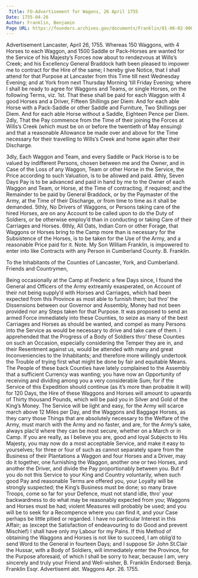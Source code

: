 ```yaml
---
 Title: FO-Advertisement for Wagons, 26 April 1755
Date: 1755-04-26
Author: Franklin, Benjamin
Page URL: https://founders.archives.gov/documents/Franklin/01-06-02-0009
---
```


Advertisement
Lancaster, April 26, 1755.
Whereas 150 Waggons, with 4 Horses to each Waggon, and 1500 Saddle or Pack-Horses are wanted for the Service of his Majesty’s Forces now about to rendezvous at Wills’s Creek; and his Excellency General Braddock hath been pleased to impower me to contract for the Hire of the same; I hereby give Notice, that I shall attend for that Purpose at Lancaster from this Time till next Wednesday Evening; and at York from next Thursday Morning ’till Friday Evening; where I shall be ready to agree for Waggons and Teams, or single Horses, on the following Terms, viz.
1st. That these shall be paid for each Waggon with 4 good Horses and a Driver, Fifteen Shillings per Diem: And for each able Horse with a Pack-Saddle or other Saddle and Furniture, Two Shillings per Diem. And for each able Horse without a Saddle, Eighteen Pence per Diem.
2dly, That the Pay commence from the Time of their joining the Forces at Wills’s Creek (which must be on or before the twentieth of May ensuing) and that a reasonable Allowance be made over and above for the Time necessary for their travelling to Wills’s Creek and home again after their Discharge.

3dly, Each Waggon and Team, and every Saddle or Pack Horse is to be valued by indifferent Persons, chosen between me and the Owner, and in Case of the Loss of any Waggon, Team or other Horse in the Service, the Price according to such Valuation, is to be allowed and paid.
4thly, Seven Days Pay is to be advanced and paid in hand by me to the Owner of each Waggon and Team, or Horse, at the Time of contracting, if required; and the Remainder to be paid by General Braddock, or by the Paymaster of the Army, at the Time of their Discharge, or from time to time as it shall be demanded.
5thly, No Drivers of Waggons, or Persons taking care of the hired Horses, are on any Account to be called upon to do the Duty of Soldiers, or be otherwise employ’d than in conducting or taking Care of their Carriages and Horses.
6thly, All Oats, Indian Corn or other Forage, that Waggons or Horses bring to the Camp more than is necessary for the Subsistence of the Horses, is to be taken for the Use of the Army, and a reasonable Price paid for it.
Note. My Son William Franklin, is impowered to enter into like Contracts with any Person in Cumberland County.
B. Franklin.
 
To the Inhabitants of the Counties of Lancaster, York, and Cumberland.
Friends and Countrymen,

Being occasionally at the Camp at Frederic a few Days since, I found the General and Officers of the Army extreamly exasperated, on Account of their not being supply’d with Horses and Carriages, which had been expected from this Province as most able to furnish them; but thro’ the Dissensions between our Governor and Assembly, Money had not been provided nor any Steps taken for that Purpose.
It was proposed to send an armed Force immediately into these Counties, to seize as many of the best Carriages and Horses as should be wanted, and compel as many Persons into the Service as would be necessary to drive and take care of them.
I apprehended that the Progress of a Body of Soldiers thro’ these Counties on such an Occasion, especially considering the Temper they are in, and their Resentment against us, would be attended with many and great Inconveniencies to the Inhabitants; and therefore more willingly undertook the Trouble of trying first what might be done by fair and equitable Means.
The People of these back Counties have lately complained to the Assembly that a sufficient Currency was wanting; you have now an Opportunity of receiving and dividing among you a very considerable Sum; for if the Service of this Expedition should continue (as it’s more than probable it will) for 120 Days, the Hire of these Waggons and Horses will amount to upwards of Thirty thousand Pounds, which will be paid you in Silver and Gold of the King’s Money.
The Service will be light and easy, for the Army will scarce march above 12 Miles per Day, and the Waggons and Baggage Horses, as they carry those Things that are absolutely necessary to the Welfare of the Army, must march with the Army and no faster, and are, for the Army’s sake, always plac’d where they can be most secure, whether on a March or in Camp.
If you are really, as I believe you are, good and loyal Subjects to His Majesty, you may now do a most acceptable Service, and make it easy to yourselves; for three or four of such as cannot separately spare from the Business of their Plantations a Waggon and four Horses and a Driver, may do it together, one furnishing the Waggon, another one or two Horses, and another the Driver, and divide the Pay proportionably between you. But if you do not this Service to your King and Country voluntarily, when such good Pay and reasonable Terms are offered you, your Loyalty will be strongly suspected; the King’s Business must be done; so many brave Troops, come so far for your Defence, must not stand idle, thro’ your backwardness to do what may be reasonably expected from you; Waggons and Horses must be had; violent Measures will probably be used; and you will be to seek for a Recompence where you can find it, and your Case perhaps be little pitied or regarded.
I have no particular Interest in this Affair; as (except the Satisfaction of endeavouring to do Good and prevent Mischief) I shall have only my Labour for my Pains. If this Method of obtaining the Waggons and Horses is not like to succeed, I am oblig’d to send Word to the General in fourteen Days; and I suppose Sir John St.Clair the Hussar, with a Body of Soldiers, will immediately enter the Province, for the Purpose aforesaid, of which I shall be sorry to hear, because I am, very sincerely and truly your Friend and Well-wisher,
B. Franklin
 Endorsed: Benja. Franklin Esqr. Advertisemt abt. Waggons Apr. 26. 1755.

